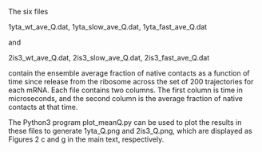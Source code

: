 The six files

1yta_wt_ave_Q.dat, 1yta_slow_ave_Q.dat, 1yta_fast_ave_Q.dat

and

2is3_wt_ave_Q.dat, 2is3_slow_ave_Q.dat, 2is3_fast_ave_Q.dat

contain the ensemble average fraction of native contacts as a function of time since release from the ribosome
across the set of 200 trajectories for each mRNA. Each file contains two columns. The first column is time in microseconds, and
the second column is the average fraction of native contacts at that time. 

The Python3 program plot_meanQ.py can be used to plot the results in these files to generate 1yta_Q.png and 2is3_Q.png, which are
displayed as Figures 2 c and g in the main text, respectively. 
